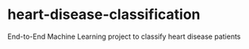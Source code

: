 # heart-disease-classification
End-to-End Machine Learning project to classify heart disease patients
